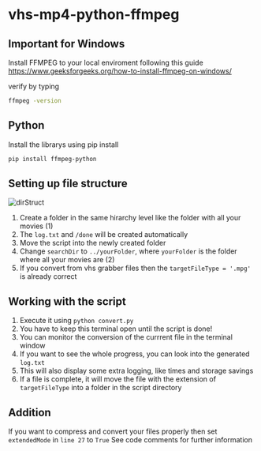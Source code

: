 # vhs-mp4-python-ffmpeg

## Important for Windows

Install FFMPEG to your local enviroment following this guide
https://www.geeksforgeeks.org/how-to-install-ffmpeg-on-windows/

verify by typing
```bash
ffmpeg -version
```

## Python

Install the librarys using pip install

```bash
pip install ffmpeg-python
```

## Setting up file structure

![dirStruct]([http://url/to/img.png](https://github.com/SenpaiSimon/vhs-mp4-python-ffmpeg/blob/main/img/dir.png))

1. Create a folder in the same hirarchy level like the folder with all your movies (1)
2. The `log.txt` and `/done` will be created automatically
3. Move the script into the newly created folder
4. Change `searchDir` to `../yourFolder`, where `yourFolder` is the folder where all your movies are (2)
5. If you convert from vhs grabber files then the `targetFileType = '.mpg'` is already correct

## Working with the script

1. Execute it using `python convert.py`
2. You have to keep this terminal open until the script is done!
3. You can monitor the conversion of the currrent file in the terminal window
4. If you want to see the whole progress, you can look into the generated `log.txt`
5. This will also display some extra logging, like times and storage savings
6. If a file is complete, it will move the file with the extension of `targetFileType` into a folder in the script directory

## Addition
If you want to compress and convert your files properly then set `extendedMode` in `line 27` to `True`
See code comments for further information
